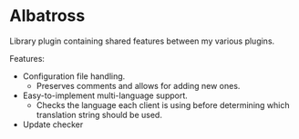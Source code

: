 # Albatross
Library plugin containing shared features between my various plugins.

Features:
* Configuration file handling.
  * Preserves comments and allows for adding new ones.
* Easy-to-implement multi-language support.
  * Checks the language each client is using before determining which translation string should be used.
* Update checker